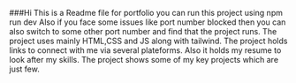 ###Hi This is a Readme file for portfolio
you can run this project using npm run dev
Also if you face some issues like port number blocked then you can also switch to some other port number and find that the project runs.
The project uses mainly HTML,CSS and JS along with tailwind.
The project holds links to connect with me via several plateforms. Also it holds my resume to look after my skills.
The project shows some of my key projects which are just few.
